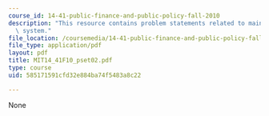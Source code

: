 ```yaml
---
course_id: 14-41-public-finance-and-public-policy-fall-2010
description: "This resource contains problem statements related to maine\u2019s educational\
  \ system."
file_location: /coursemedia/14-41-public-finance-and-public-policy-fall-2010/585171591cfd32e884ba74f5483a8c22_MIT14_41F10_pset02.pdf
file_type: application/pdf
layout: pdf
title: MIT14_41F10_pset02.pdf
type: course
uid: 585171591cfd32e884ba74f5483a8c22

---
```

None